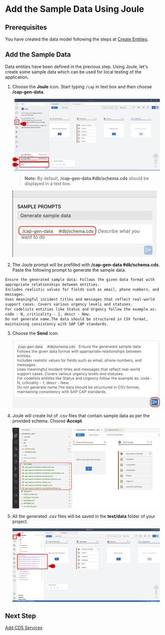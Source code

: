 # Add the Sample Data Using Joule

## Prerequisites

You have created the data model following the steps at [Create Entities](create-data-entities.md).

## Add the Sample Data

Data entities have been defined in the previous step. Using Joule, let's create some sample data which can be used for local testing of the application.

1. Choose the **Joule** icon. Start typing ```/cap``` in text box and then choose **/cap-gen-data**. 

    ![gen-data](../../build-code/images/enhance-sample-data/gen-data.png)

    > **Note:** By default, **/cap-gen-data #db/schema.cds** should be displayed in a text box.

    ![cap-gen-data](../../build-code/images/enhance-sample-data/cap-gen-data-prompt.png)

2. The Joule prompt will be prefilled with **/cap-gen-data #db/schema.cds**. Paste the following prompt to generate the sample data. 

```
Ensure the generated sample data: Follows the given data format with appropriate relationships between entities.
Includes realistic values for fields such as email, phone numbers, and messages. 
Uses meaningful incident titles and messages that reflect real-world support cases. Covers various urgency levels and statuses. 
For codelists entities like Status and Urgency follow the example as: code - N, criticality - 1, descr - New.
Do not generate name.The data should be structured in CSV format, maintaining consistency with SAP CAP standards.
```

3. Choose the **Send** icon.

    ![data-gen-prompt](../../build-code/images/newprompts/data.png)

4. Joule will create list of .csv files that contain sample data as per the provided schema. Choose **Accept**.

    ![accept-gen-data](../images/extend-service/test-data.png)

5. All the generated .csv files will be saved in the **test/data** folder of your project.

    ![validate-gen-data](../../build-code/images/enhance-sample-data/validate-gen-data.png)

## Next Step

[Add CDS Services](generate-service.md)
